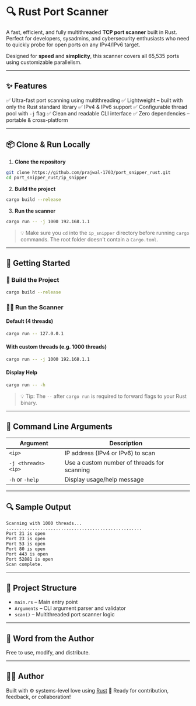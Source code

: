 # 🔍 Rust Port Scanner

A fast, efficient, and fully multithreaded **TCP port scanner** built in Rust. Perfect for developers, sysadmins, and cybersecurity enthusiasts who need to quickly probe for open ports on any IPv4/IPv6 target.

Designed for **speed** and **simplicity**, this scanner covers all 65,535 ports using customizable parallelism.

---

## ✨ Features

✅ Ultra-fast port scanning using multithreading
✅ Lightweight – built with only the Rust standard library
✅ IPv4 & IPv6 support
✅ Configurable thread pool with `-j` flag
✅ Clean and readable CLI interface
✅ Zero dependencies – portable & cross-platform

---

## 📦 Clone & Run Locally

1. **Clone the repository**

```bash
git clone https://github.com/prajwal-1703/port_snipper_rust.git
cd port_snipper_rust/ip_snipper
```

2. **Build the project**

```bash
cargo build --release
```

3. **Run the scanner**

```bash
cargo run -- -j 1000 192.168.1.1
```

> 💡 Make sure you `cd` into the `ip_snipper` directory before running `cargo` commands. The root folder doesn't contain a `Cargo.toml`.

---

## 🚀 Getting Started

### 🔧 Build the Project

```bash
cargo build --release
```

### 🏃‍♂️ Run the Scanner

#### Default (4 threads)

```bash
cargo run -- 127.0.0.1
```

#### With custom threads (e.g. 1000 threads)

```bash
cargo run -- -j 1000 192.168.1.1
```

#### Display Help

```bash
cargo run -- -h
```

> 💡 Tip: The `--` after `cargo run` is required to forward flags to your Rust binary.

---

## 📘 Command Line Arguments

| Argument            | Description                                 |
| ------------------- | ------------------------------------------- |
| `<ip>`              | IP address (IPv4 or IPv6) to scan           |
| `-j <threads> <ip>` | Use a custom number of threads for scanning |
| `-h` or `-help`     | Display usage/help message                  |

---

## 🔍 Sample Output

```
Scanning with 1000 threads...
....................................................
Port 21 is open
Port 23 is open
Port 53 is open
Port 80 is open
Port 443 is open
Port 52881 is open
Scan complete.
```

---

## 📁 Project Structure

* `main.rs` – Main entry point
* `Arguments` – CLI argument parser and validator
* `scan()` – Multithreaded port scanner logic

---

## 📄 Word from the Author
Free to use, modify, and distribute.

---

## 👨‍💻 Author

Built with ⚙️ systems-level love using [Rust](https://www.rust-lang.org/) 🦀
Ready for contribution, feedback, or collaboration!
